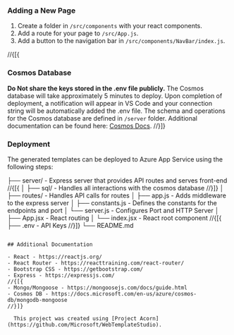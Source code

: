 ﻿### Adding a New Page

1. Create a folder in `/src/components` with your react components.
2. Add a route for your page to `/src/App.js`.
3. Add a button to the navigation bar in `/src/components/NavBar/index.js`.

//{[{

### Cosmos Database

**Do Not share the keys stored in the .env file publicly.**
The Cosmos database will take approximately 5 minutes to deploy. Upon completion of deployment,
a notification will appear in VS Code and your connection string will be automatically added
the .env file. The schema and operations for the Cosmos database are defined in `/server` folder.
Additional documentation can be found here: [Cosmos Docs](https://github.com/Microsoft/WebTemplateStudio/blob/dev/docs/services/azure-cosmos.md).
//}]}

### Deployment

The generated templates can be deployed to Azure App Service using the following steps:

├── server/ - Express server that provides API routes and serves front-end
//{[{
│ ├── sql/ - Handles all interactions with the cosmos database
//}]}
│ ├── routes/ - Handles API calls for routes
│ ├── app.js - Adds middleware to the express server
│ ├── constants.js - Defines the constants for the endpoints and port
│ └── server.js - Configures Port and HTTP Server
│ ├── App.jsx - React routing
│ └── index.jsx - React root component
//{[{
├── .env - API Keys
//}]}
└── README.md

```

## Additional Documentation

- React - https://reactjs.org/
- React Router - https://reacttraining.com/react-router/
- Bootstrap CSS - https://getbootstrap.com/
- Express - https://expressjs.com/
//{[{
- Mongo/Mongoose - https://mongoosejs.com/docs/guide.html
- Cosmos DB - https://docs.microsoft.com/en-us/azure/cosmos-db/mongodb-mongoose
//}]}

  This project was created using [Project Acorn](https://github.com/Microsoft/WebTemplateStudio).